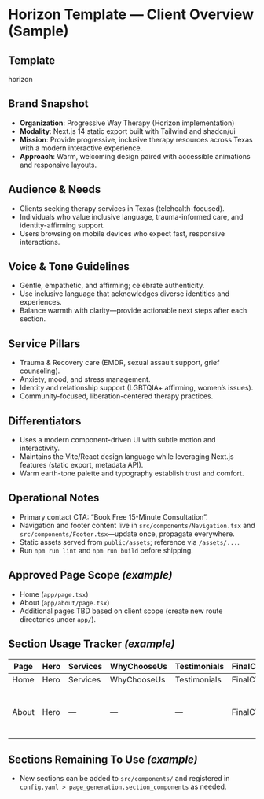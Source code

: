# Horizon Template — Client Overview (Sample)

## Template
horizon

## Brand Snapshot
- **Organization**: Progressive Way Therapy (Horizon implementation)
- **Modality**: Next.js 14 static export built with Tailwind and shadcn/ui
- **Mission**: Provide progressive, inclusive therapy resources across Texas with a modern interactive experience.
- **Approach**: Warm, welcoming design paired with accessible animations and responsive layouts.

## Audience & Needs
- Clients seeking therapy services in Texas (telehealth-focused).
- Individuals who value inclusive language, trauma-informed care, and identity-affirming support.
- Users browsing on mobile devices who expect fast, responsive interactions.

## Voice & Tone Guidelines
- Gentle, empathetic, and affirming; celebrate authenticity.
- Use inclusive language that acknowledges diverse identities and experiences.
- Balance warmth with clarity—provide actionable next steps after each section.

## Service Pillars
- Trauma & Recovery care (EMDR, sexual assault support, grief counseling).
- Anxiety, mood, and stress management.
- Identity and relationship support (LGBTQIA+ affirming, women’s issues).
- Community-focused, liberation-centered therapy practices.

## Differentiators
- Uses a modern component-driven UI with subtle motion and interactivity.
- Maintains the Vite/React design language while leveraging Next.js features (static export, metadata API).
- Warm earth-tone palette and typography establish trust and comfort.

## Operational Notes
- Primary contact CTA: “Book Free 15-Minute Consultation”.
- Navigation and footer content live in `src/components/Navigation.tsx` and `src/components/Footer.tsx`—update once, propagate everywhere.
- Static assets served from `public/assets`; reference via `/assets/...`.
- Run `npm run lint` and `npm run build` before shipping.

## Approved Page Scope *(example)*
- Home (`app/page.tsx`)
- About (`app/about/page.tsx`)
- Additional pages TBD based on client scope (create new route directories under `app/`).

## Section Usage Tracker *(example)*
| Page  | Hero | Services | WhyChooseUs | Testimonials | FinalCTA | Notes |
|-------|------|----------|-------------|--------------|----------|-------|
| Home  | Hero | Services | WhyChooseUs | Testimonials  | FinalCTA |      |
| About | Hero | —        | —           | —            | FinalCTA | Bio page uses About section |

## Sections Remaining To Use *(example)*
- New sections can be added to `src/components/` and registered in `config.yaml > page_generation.section_components` as needed.
